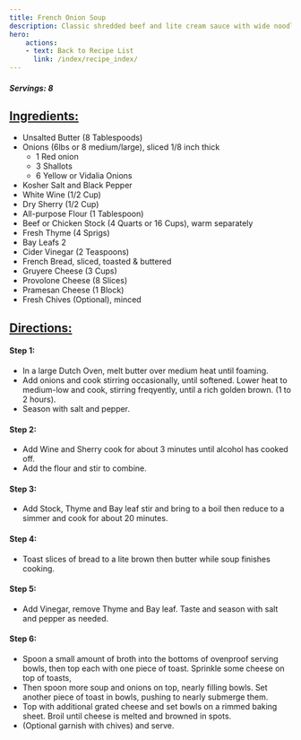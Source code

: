 ```yaml
---
title: French Onion Soup
description: Classic shredded beef and lite cream sauce with wide noodles.
hero:
    actions:
    - text: Back to Recipe List
      link: /index/recipe_index/
---
```


##### Servings: 8

## <u>Ingredients:</u>
- Unsalted Butter (8 Tablespoods)
- Onions (6lbs or 8 medium/large), sliced 1/8 inch thick
    * 1 Red onion
    * 3 Shallots
    * 6 Yellow or Vidalia Onions
- Kosher Salt and Black Pepper
- White Wine (1/2 Cup)
- Dry Sherry (1/2 Cup)
- All-purpose Flour (1 Tablespoon)
- Beef or Chicken Stock (4 Quarts or 16 Cups), warm separately
- Fresh Thyme (4 Sprigs)
- Bay Leafs 2
- Cider Vinegar (2 Teaspoons)
- French Bread, sliced, toasted & buttered
- Gruyere Cheese (3 Cups)
- Provolone Cheese (8 Slices)
- Pramesan Cheese (1 Block)
- Fresh Chives (Optional), minced


## <u>Directions:</u>

#### Step 1:
- In a large Dutch Oven, melt butter over medium heat until foaming.
- Add onions and cook stirring occasionally, until softened. Lower heat to medium-low and cook, stirring freqyently, until a rich golden brown. (1 to 2 hours).
- Season with salt and pepper.

#### Step 2:
- Add Wine and Sherry cook for about 3 minutes until alcohol has cooked off. 
- Add the flour and stir to combine.

#### Step 3:
- Add Stock, Thyme and Bay leaf stir and bring to a boil then reduce to a simmer and cook for about 20 minutes.

#### Step 4:
- Toast slices of bread to a lite brown then butter while soup finishes cooking.

#### Step 5:
- Add Vinegar, remove Thyme and Bay leaf. Taste and season with salt and pepper as needed.

#### Step 6:
- Spoon a small amount of broth into the bottoms of ovenproof serving bowls, then top each with one piece of toast. Sprinkle some cheese on top of toasts, 
- Then spoon more soup and onions on top, nearly filling bowls. Set another piece of toast in bowls, pushing to nearly submerge them. 
- Top with additional grated cheese and set bowls on a rimmed baking sheet. Broil until cheese is melted and browned in spots. 
- (Optional garnish with chives) and serve.